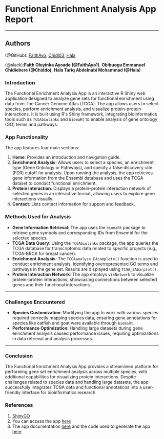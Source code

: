 # **Functional Enrichment Analysis App Report**

---

## Authors 

(@GitHub): [FaithAyo](https://github.com/FaithAyo), [Chidi03](https://github.com/Chidi03), [Hala](https://github.com/hala2024205)

(@slack):**Faith Oluyinka Ayoade (@FaithAyo1)**, **Obibuogu Emmanuel Chidiebere (@Chiddo)**, **Hala Tariq Abdelnabi Mohammad (@Hala)**



### **Introduction**
The Functional Enrichment Analysis App is an interactive R Shiny web application designed to analyze gene sets for functional enrichment using data from The Cancer Genome Atlas (TCGA). The app allows users to select species, perform enrichment analysis, and visualize protein-protein interactions. It is built using R's Shiny framework, integrating bioinformatics tools such as `TCGAbiolinks` and `biomaRt` to enable analysis of gene ontology (GO) terms and pathways.

### **App Functionality**

The app features four main sections:

1. **Home**: Provides an introduction and navigation guide.
2. **Enrichment Analysis**: Allows users to select a species, an enrichment type (Gene Ontology or Pathways), and specify a false discovery rate (FDR) cutoff for analysis. Upon running the analysis, the app retrieves gene information from the Ensembl database and uses the TCGA dataset to conduct functional enrichment.
3. **Protein Interaction**: Displays a protein-protein interaction network of selected genes in an interactive format, allowing users to explore gene interactions visually.
4. **Contact**: Lists contact information for support and feedback.

### **Methods Used for Analysis**
- **Gene Information Retrieval**: The app uses the `biomaRt` package to retrieve gene symbols and corresponding IDs from Ensembl for the selected species.
- **TCGA Data Query**: Using the `TCGAbiolinks` package, the app queries the TCGA database for transcriptomic data related to specific projects (e.g., TCGA-BRCA for breast cancer).
- **Enrichment Analysis**: The `TCGAanalyze_EAcomplete()` function is used to conduct enrichment analysis, identifying overrepresented GO terms and pathways in the gene set. Results are displayed using `TCGA_EAbarplot()`.
- **Protein Interaction Network**: The app employs `visNetwork` to visualize protein-protein interactions, showcasing connections between selected genes and their functional interactions.
---

### **Challenges Encountered**
- **Species Customization**: Modifying the app to work with various species required correctly mapping species data, ensuring gene annotations for species like catfish and goat were available through `biomaRt`.
- **Performance Optimization**: Handling large datasets during gene enrichment analysis caused performance issues, requiring optimizations in data retrieval and analysis processes.
---

### **Conclusion**
The Functional Enrichment Analysis App provides a streamlined platform for performing gene set enrichment analysis across multiple species, with additional capabilities for visualizing protein interactions. Despite challenges related to species data and handling large datasets, the app successfully integrates TCGA data and functional annotations into a user-friendly interface for bioinformatics research.

### **References**
1. [ShinyGO](https://academic.oup.com/bioinformatics/article/36/8/2628/5688742?login=false)
2. You can access the app [here](https://hags.shinyapps.io/functionalenrichment/)
3. The app documentation [here](https://github.com/FaithAyo/HackBio_Stage_4/blob/main/stage%204/documentation.md) and the code used to generate the app [here]()




